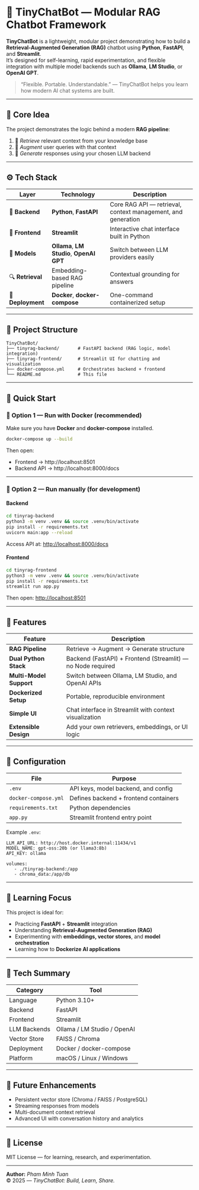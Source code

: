 # 🤖 TinyChatBot — Modular RAG Chatbot Framework

**TinyChatBot** is a lightweight, modular project demonstrating how to build a **Retrieval-Augmented Generation (RAG)** chatbot using **Python**, **FastAPI**, and **Streamlit**.  
It’s designed for self-learning, rapid experimentation, and flexible integration with multiple model backends such as **Ollama**, **LM Studio**, or **OpenAI GPT**.

> “Flexible. Portable. Understandable.” — TinyChatBot helps you learn how modern AI chat systems are built.

---

## 🧠 Core Idea

The project demonstrates the logic behind a modern **RAG pipeline**:
1. 🧩 *Retrieve* relevant context from your knowledge base  
2. 💬 *Augment* user queries with that context  
3. 🧠 *Generate* responses using your chosen LLM backend  

---

## ⚙️ Tech Stack

| Layer | Technology | Description |
|-------|-------------|-------------|
| 🧠 **Backend** | **Python**, **FastAPI** | Core RAG API — retrieval, context management, and generation |
| 💬 **Frontend** | **Streamlit** | Interactive chat interface built in Python |
| 🧩 **Models** | **Ollama**, **LM Studio**, **OpenAI GPT** | Switch between LLM providers easily |
| 🔍 **Retrieval** | Embedding-based RAG pipeline | Contextual grounding for answers |
| 🐳 **Deployment** | **Docker**, **docker-compose** | One-command containerized setup |

---

## 🧭 Project Structure

```
TinyChatBot/
├── tinyrag-backend/       # FastAPI backend (RAG logic, model integration)
├── tinyrag-frontend/      # Streamlit UI for chatting and visualization
├── docker-compose.yml     # Orchestrates backend + frontend
└── README.md              # This file
```

---

## 🚀 Quick Start

### 🐳 Option 1 — Run with Docker (recommended)

Make sure you have **Docker** and **docker-compose** installed.

```bash
docker-compose up --build
```

Then open:
- Frontend → http://localhost:8501  
- Backend API → http://localhost:8000/docs  

---

### 🐍 Option 2 — Run manually (for development)

#### Backend
```bash
cd tinyrag-backend
python3 -m venv .venv && source .venv/bin/activate
pip install -r requirements.txt
uvicorn main:app --reload
```

Access API at: [http://localhost:8000/docs](http://localhost:8000/docs)

#### Frontend
```bash
cd tinyrag-frontend
python3 -m venv .venv && source .venv/bin/activate
pip install -r requirements.txt
streamlit run app.py
```

Then open: [http://localhost:8501](http://localhost:8501)

---

## 🧩 Features

| Feature | Description |
|----------|--------------|
| **RAG Pipeline** | Retrieve → Augment → Generate structure |
| **Dual Python Stack** | Backend (FastAPI) + Frontend (Streamlit) — no Node required |
| **Multi-Model Support** | Switch between Ollama, LM Studio, and OpenAI APIs |
| **Dockerized Setup** | Portable, reproducible environment |
| **Simple UI** | Chat interface in Streamlit with context visualization |
| **Extensible Design** | Add your own retrievers, embeddings, or UI logic |

---

## 🔧 Configuration

| File | Purpose |
|------|----------|
| `.env` | API keys, model backend, and config |
| `docker-compose.yml` | Defines backend + frontend containers |
| `requirements.txt` | Python dependencies |
| `app.py` | Streamlit frontend entry point |

Example `.env`:
```
LLM_API_URL: http://host.docker.internal:11434/v1
MODEL_NAME: gpt-oss:20b (or llama3:8b)
API_KEY: ollama

volumes:
   - ./tinyrag-backend:/app
   - chroma_data:/app/db
```

---

## 🧠 Learning Focus

This project is ideal for:
- Practicing **FastAPI** + **Streamlit** integration  
- Understanding **Retrieval-Augmented Generation (RAG)**  
- Experimenting with **embeddings, vector stores**, and **model orchestration**  
- Learning how to **Dockerize AI applications**

---

## 🧰 Tech Summary

| Category | Tool |
|-----------|------|
| Language | Python 3.10+ |
| Backend | FastAPI |
| Frontend | Streamlit |
| LLM Backends | Ollama / LM Studio / OpenAI |
| Vector Store | FAISS / Chroma |
| Deployment | Docker / docker-compose |
| Platform | macOS / Linux / Windows |

---

## 🧭 Future Enhancements
- Persistent vector store (Chroma / FAISS / PostgreSQL)  
- Streaming responses from models  
- Multi-document context retrieval  
- Advanced UI with conversation history and analytics  

---

## 📜 License
MIT License — for learning, research, and experimentation.

---

**Author:** *Pham Minh Tuan*  
© 2025 — *TinyChatBot: Build, Learn, Share.*
